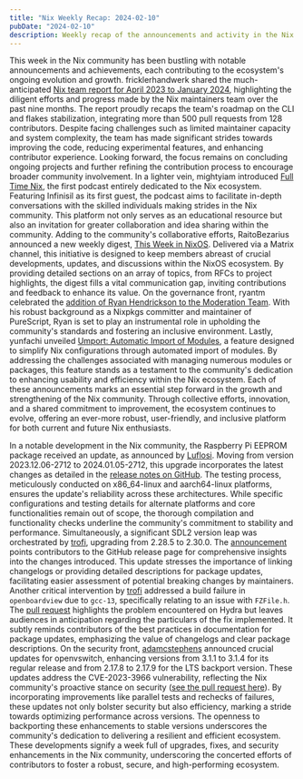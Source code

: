 ```yaml
---
title: "Nix Weekly Recap: 2024-02-10"
pubDate: "2024-02-10"
description: Weekly recap of the announcements and activity in the Nix community and on the NixPkgs package repository.
---
```


This week in the Nix community has been bustling with notable announcements and achievements, each contributing to the ecosystem's ongoing evolution and growth. fricklerhandwerk shared the much-anticipated [Nix team report for April 2023 to January 2024](https://discourse.nixos.org/t/nix-team-report-2023-04-2024-01/39525), highlighting the diligent efforts and progress made by the Nix maintainers team over the past nine months. The report proudly recaps the team's roadmap on the CLI and flakes stabilization, integrating more than 500 pull requests from 128 contributors. Despite facing challenges such as limited maintainer capacity and system complexity, the team has made significant strides towards improving the code, reducing experimental features, and enhancing contributor experience. Looking forward, the focus remains on concluding ongoing projects and further refining the contribution process to encourage broader community involvement. In a lighter vein, mightyiam introduced [Full Time Nix](https://discourse.nixos.org/t/full-time-nix-podcast/39442), the first podcast entirely dedicated to the Nix ecosystem. Featuring Infinisil as its first guest, the podcast aims to facilitate in-depth conversations with the skilled individuals making strides in the Nix community. This platform not only serves as an educational resource but also an invitation for greater collaboration and idea sharing within the community. Adding to the community's collaborative efforts, RaitoBezarius announced a new weekly digest, [This Week in NixOS](https://discourse.nixos.org/t/call-for-testing-this-week-in-nixos/39465). Delivered via a Matrix channel, this initiative is designed to keep members abreast of crucial developments, updates, and discussions within the NixOS ecosystem. By providing detailed sections on an array of topics, from RFCs to project highlights, the digest fills a vital communication gap, inviting contributions and feedback to enhance its value. On the governance front, ryantm celebrated the [addition of Ryan Hendrickson to the Moderation Team](https://discourse.nixos.org/t/welcome-ryan-hendrickson-to-the-moderation-team/39460). With his robust background as a Nixpkgs committer and maintainer of PureScript, Ryan is set to play an instrumental role in upholding the community's standards and fostering an inclusive environment. Lastly, yunfachi unveiled [Umport: Automatic Import of Modules](https://discourse.nixos.org/t/umport-automatic-import-of-modules/39455), a feature designed to simplify Nix configurations through automated import of modules. By addressing the challenges associated with managing numerous modules or packages, this feature stands as a testament to the community's dedication to enhancing usability and efficiency within the Nix ecosystem. Each of these announcements marks an essential step forward in the growth and strengthening of the Nix community. Through collective efforts, innovation, and a shared commitment to improvement, the ecosystem continues to evolve, offering an ever-more robust, user-friendly, and inclusive platform for both current and future Nix enthusiasts.

In a notable development in the Nix community, the Raspberry Pi EEPROM package received an update, as announced by [Luflosi](https://github.com/Luflosi). Moving from version 2023.12.06-2712 to 2024.01.05-2712, this upgrade incorporates the latest changes as detailed in the [release notes on GitHub](https://github.com/NixOS/nixpkgs/pull/283287). The testing process, meticulously conducted on x86_64-linux and aarch64-linux platforms, ensures the update's reliability across these architectures. While specific configurations and testing details for alternate platforms and core functionalities remain out of scope, the thorough compilation and functionality checks underline the community's commitment to stability and performance. Simultaneously, a significant SDL2 version leap was orchestrated by [trofi](https://github.com/trofi), upgrading from 2.28.5 to 2.30.0. The [announcement](https://github.com/NixOS/nixpkgs/pull/286052) points contributors to the GitHub release page for comprehensive insights into the changes introduced. This update stresses the importance of linking changelogs or providing detailed descriptions for package updates, facilitating easier assessment of potential breaking changes by maintainers. Another critical intervention by [trofi](https://github.com/trofi) addressed a build failure in `openboardview` due to `gcc-13`, specifically relating to an issue with `FZFile.h`. The [pull request](https://github.com/NixOS/nixpkgs/pull/287814) highlights the problem encountered on Hydra but leaves audiences in anticipation regarding the particulars of the fix implemented. It subtly reminds contributors of the best practices in documentation for package updates, emphasizing the value of changelogs and clear package descriptions. On the security front, [adamcstephens](https://github.com/adamcstephens) announced crucial updates for openvswitch, enhancing versions from 3.1.1 to 3.1.4 for its regular release and from 2.17.8 to 2.17.9 for the LTS backport version. These updates address the CVE-2023-3966 vulnerability, reflecting the Nix community's proactive stance on security ([see the pull request here](https://github.com/NixOS/nixpkgs/pull/287368)). By incorporating improvements like parallel tests and rechecks of failures, these updates not only bolster security but also efficiency, marking a stride towards optimizing performance across versions. The openness to backporting these enhancements to stable versions underscores the community's dedication to delivering a resilient and efficient ecosystem. These developments signify a week full of upgrades, fixes, and security enhancements in the Nix community, underscoring the concerted efforts of contributors to foster a robust, secure, and high-performing ecosystem.
